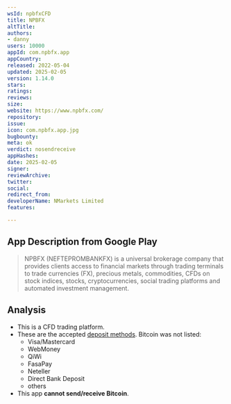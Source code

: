 ```yaml
---
wsId: npbfxCFD
title: NPBFX
altTitle: 
authors:
- danny
users: 10000
appId: com.npbfx.app
appCountry: 
released: 2022-05-04
updated: 2025-02-05
version: 1.14.0
stars: 
ratings: 
reviews: 
size: 
website: https://www.npbfx.com/
repository: 
issue: 
icon: com.npbfx.app.jpg
bugbounty: 
meta: ok
verdict: nosendreceive
appHashes: 
date: 2025-02-05
signer: 
reviewArchive: 
twitter: 
social: 
redirect_from: 
developerName: NMarkets Limited
features: 

---
```


## App Description from Google Play

> NPBFX (NEFTEPROMBANKFX) is a universal brokerage company that provides clients access to financial markets through trading terminals to trade currencies (FX), precious metals, commodities, CFDs on stock indices, stocks, cryptocurrencies, social trading platforms and automated investment management.

## Analysis

- This is a CFD trading platform.
- These are the accepted [deposit methods](https://www.npbfx.com/en/trading/deposit_withdrawal/). Bitcoin was not listed:
  - Visa/Mastercard
  - WebMoney
  - QiWi
  - FasaPay
  - Neteller
  - Direct Bank Deposit
  - others
- This app **cannot send/receive Bitcoin**.
